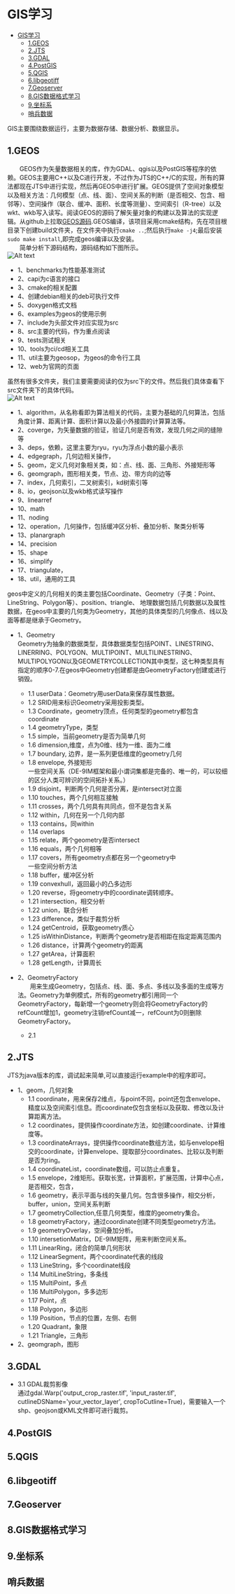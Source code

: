 # GIS学习

- [GIS学习](#gis学习)
  - [1.GEOS](#1geos)
  - [2.JTS](#2jts)
  - [3.GDAL](#3gdal)
  - [4.PostGIS](#4postgis)
  - [5.QGIS](#5qgis)
  - [6.libgeotiff](#6libgeotiff)
  - [7.Geoserver](#7geoserver)
  - [8.GIS数据格式学习](#8gis数据格式学习)
  - [9.坐标系](#9坐标系)
  - [哨兵数据](#哨兵数据)

GIS主要围绕数据运行，主要为数据存储、数据分析、数据显示。

## 1.GEOS
&emsp;&emsp;GEOS作为矢量数据相关的库，作为GDAL、qgis以及PostGIS等程序的依赖。GEOS主要用C++以及C进行开发，不过作为JTS的C++/C的实现，所有的算法都现在JTS中进行实现，然后再GEOS中进行扩展。GEOS提供了空间对象模型以及相关方法：几何模型（点、线、面）、空间关系的判断（是否相交、包含、相邻等）、空间操作（联合、缓冲、面积、长度等测量）、空间索引（R-tree）以及wkt、wkb写入读写。阅读GEOS的源码了解矢量对象的构建以及算法的实现逻辑。从github上拉取[GEOS源码](https://github.com/libgeos/geos/ 'GEOS').GEOS编译，该项目采用cmake结构，先在项目根目录下创建build文件夹，在文件夹中执行`cmake ..`;然后执行`make -j4`;最后安装`sudo make install`,即完成geos编译以及安装。   
&emsp;&emsp;简单分析下源码结构，源码结构如下图所示。  
![Alt text](../../assets/GEOS-code.PNG)

- 1、benchmarks为性能基准测试
- 2、capi为c语言的接口
- 3、cmake的相关配置
- 4、创建debian相关的deb可执行文件
- 5、doxygen格式文档
- 6、examples为geos的使用示例
- 7、include为头部文件对应实现为src
- 8、src主要的代码，作为重点阅读
- 9、tests测试相关
- 10、tools为ci/cd相关工具
- 11、util主要为geosop，为geos的命令行工具
- 12、web为官网的页面

虽然有很多文件夹，我们主要需要阅读的仅为src下的文件。然后我们具体查看下src文件夹下的具体代码。  
![Alt text](../../assets/GEOS-code-src.PNG)

- 1、algorithm，从名称看即为算法相关的代码，主要为基础的几何算法，包括角度计算、距离计算、面积计算以及最小外接圆的计算算法等。
- 2、coverge，为矢量数据的验证，验证几何是否有效，发现几何之间的缝隙等
- 3、deps，依赖，这里主要为ryu，ryu为浮点小数的最小表示
- 4、edgegraph，几何边相关操作，
- 5、geom，定义几何对象相关类，如：点、线、面、三角形、外接矩形等
- 6、geomgraph，图形相关类，节点、边、带方向的边等
- 7、index，几何索引，二叉树索引，kd树索引等
- 8、io，geojson以及wkb格式读写操作
- 9、linearref
- 10、math
- 11、noding
- 12、operation，几何操作，包括缓冲区分析、叠加分析、聚类分析等
- 13、planargraph
- 14、precision
- 15、shape
- 16、simplify
- 17、triangulate，
- 18、util，通用的工具

geos中定义的几何相关的类主要包括Coordinate、Geometry（子类：Point、LineString、Polygon等）、position、triangle、
地理数据包括几何数据以及属性数据，在geos中主要的几何类为Geometry，其他的具体类型的几何像点、线以及面等都是继承于Geometry。
- 1、Geometry  
Geometry为抽象的数据类型，具体数据类型包括POINT、LINESTRING、LINERRING、POLYGON、MULTIPOINT、MULTILINESTRING、MULTIPOLYGON以及GEOMETRYCOLLECTION其中类型，这七种类型具有指定的顺序0-7.在geos中Geometry创建都是由GeometryFactory创建或进行销毁。
  - 1.1 userData：Geometry用userData来保存属性数据。
  - 1.2 SRID用来标识Geometry采用投影类型。
  - 1.3 Coordinate，geometry顶点，任何类型的geometry都包含coordinate
  - 1.4 geometryType，类型
  - 1.5 simple，当前geometry是否为简单几何
  - 1.6 dimension,维度，点为0维、线为一维、面为二维
  - 1.7 boundary, 边界，是一系列更低维度的geometry几何
  - 1.8 envelope, 外接矩形  
一些空间关系（DE-9IM框架和最小谓词集都是完备的、唯一的，可以较细的区分人类可辨识的空间拓扑关系。）  
  - 1.9 disjoint，判断两个几何是否分离，是intersect对立面
  - 1.10 touches，两个几何相互接触
  - 1.11 crosses，两个几何具有共同点，但不是包含关系
  - 1.12 within，几何在另一个几何内部
  - 1.13 contains，同within
  - 1.14 overlaps
  - 1.15 relate，两个geometry是否intersect
  - 1.16 equals，两个几何相等
  - 1.17 covers，所有geometry点都在另一个geometry中  
一些空间分析方法
  - 1.18 buffer，缓冲区分析
  - 1.19 convexhull，返回最小的凸多边形
  - 1.20 reverse，将geometry中的coordinate调转顺序。
  - 1.21 intersection，相交分析
  - 1.22 union，联合分析
  - 1.23 difference，类似于裁剪分析
  - 1.24 getCentroid，获取geometry质心
  - 1.25 isWithinDistance，判断两个geometry是否相距在指定距离范围内
  - 1.26 distance，计算两个geometry的距离
  - 1.27 getArea，计算面积
  - 1.28 getLength，计算周长

- 2、GeometryFactory  
&emsp;&emsp;用来生成Geometry，包括点、线、面、多点、多线以及多面的生成等方法。Geometry为单例模式，所有的geometry都引用同一个GeometryFactory，每新增一个geometry则会将GeometryFactory的refCount增加1，geometry注销refCount减一，refCount为0则删除GeometryFactory。
  - 2.1 
  
## 2.JTS
JTS为java版本的库，调试起来简单,可以直接运行example中的程序即可。
- 1、geom，几何对象
  - 1.1 coordinate，用来保存2维点，与point不同，point还包含envelope、精度以及空间索引信息。而coordinate仅包含坐标以及获取、修改以及计算距离方法。
  - 1.2 coordinates，提供操作coordinate方法，如创建coordinate、计算维度等。
  - 1.3 coordinateArrays，提供操作coordinate数组方法，如与envelope相交的coordinate，计算envelope、提取部分coordinates、比较以及判断是否为ring。
  - 1.4 coordinateList，coordinate数组，可以防止点重复。
  - 1.5 envelope，2维矩形。获取长宽，计算面积，扩展范围，计算中心点，是否相交，包含，
  - 1.6 geometry，表示平面与线的矢量几何。包含很多操作，相交分析，buffer，union，空间关系判断
  - 1.7 geometryCollection,任意几何类型，维度的geometry集合。
  - 1.8 geometryFactory，通过coordinate创建不同类型geometry方法。
  - 1.9 geometryOverlay，空间叠加分析。
  - 1.10 intersetionMatrix，DE-9IM矩阵，用来判断空间关系。
  - 1.11 LinearRing，闭合的简单几何形状
  - 1.12 LinearSegment，两个coordinate代表的线段
  - 1.13 LineString，多个coordinate线段
  - 1.14 MultiLineString，多条线
  - 1.15 MultiPoint，多点
  - 1.16 MultiPolygon，多多边形
  - 1.17 Point，点
  - 1.18 Polygon，多边形
  - 1.19 Position，节点的位置，左侧、右侧
  - 1.20 Quadrant，象限
  - 1.21 Triangle，三角形
- 2、geomgraph，图形
## 3.GDAL
- 3.1 GDAL裁剪影像  
通过gdal.Warp('output_crop_raster.tif', 'input_raster.tif', cutlineDSName='your_vector_layer', cropToCutline=True)，需要输入一个shp、geojson或KML文件即可进行裁剪。

## 4.PostGIS

## 5.QGIS

## 6.libgeotiff

## 7.Geoserver

## 8.GIS数据格式学习

## 9.坐标系

## 哨兵数据

